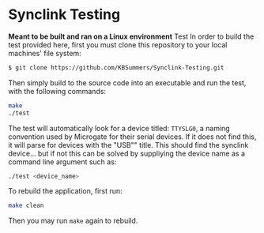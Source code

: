 # Synclink Testing


**Meant to be built and ran on a Linux environment** 
Test
In order to build the test provided here, first you must clone this repository to your local  machines' file system:
```bash
$ git clone https://github.com/KBSummers/Synclink-Testing.git 
```
Then simply build to the source code into an executable and run the test, with the following commands:
```bash
make
./test
```
The test will automatically look for a device titled: `TTYSLG0`, a naming convention used by Microgate for their serial devices. If it does not find this, it will parse for devices with the "USB"" title. This should find the synclink device... but if not this can be solved by suppliying the device name as a command line argument such as:
```bash
./test <device_name>
```
To rebuild the application, first run:
```bash
make clean
```
Then you may run `make` again to rebuild.

